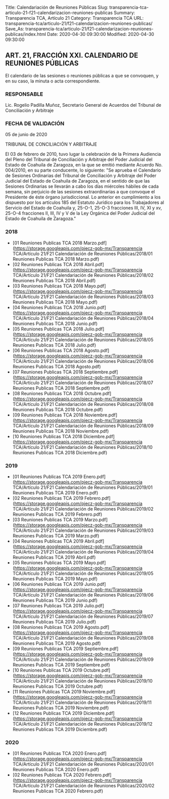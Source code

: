 Title: Calendariación de Reuniones Públicas
Slug: transparencia-tca-articulo-21-f21-calendarizacion-reuniones-publicas
Summary: Transparencia TCA, Artículo 21
Category: Transparencia TCA
URL: transparencia-tca/articulo-21/f21-calendarizacion-reuniones-publicas/
Save_As: transparencia-tca/articulo-21/f21-calendarizacion-reuniones-publicas/index.html
Date: 2020-04-30 09:30:00
Modified: 2020-04-30 09:30:00


## ART. 21, FRACCIÓN XXI. CALENDARIO DE REUNIONES PÚBLICAS

El calendario de las sesiones o reuniones públicas a que se convoquen, y en su caso, la minuta o acta correspondiente.

### RESPONSABLE

Lic. Rogelio Padilla Muñoz, Secretario General de Acuerdos del Tribunal de Conciliación y Arbitraje

### FECHA DE VALIDACIÓN

05 de junio de 2020

TRIBUNAL DE CONCILIACIÓN Y ARBITRAJE

El 03 de febrero de 2010, tuvo lugar la celebración de la Primera Audiencia del Pleno del Tribunal de Conciliación y Arbitraje del Poder Judicial del Estado de Coahuila de Zaragoza, en la que se emitió mediante Acuerdo No. 004/2010, en su parte conducente, lo siguiente: "Se aprueba el Calendario de Sesiones Ordinarias del Tribunal de Conciliación y Arbitraje del Poder Judicial del Estado de Coahuila de Zaragoza, en el sentido de que las Sesiones Ordinarias se llevarán a cabo los días miércoles hábiles de cada semana, sin perjuicio de las sesiones extraordinarias a que convoque el Presidente de éste órgano jurisdiccional. Lo anterior en cumplimiento a los dispuesto por los artículos 185 del Estatuto Jurídico para los Trabajadores al Servicio del Estado de Coahuila y, 25-O-1, 25-O-3 fracciones III, IV, XI y xv, 25-O-4 fracciones II, III, IV y V de la Ley Orgánica del Poder Judicial del Estado de Coahuila de Zaragoza."


### 2018


* [01 Reuniones Publicas TCA 2018 Marzo.pdf](https://storage.googleapis.com/pjecz-gob-mx/Transparencia TCA/Artículo 21/F21 Calendariación de Reuniones Públicas/2018/01 Reuniones Publicas TCA 2018 Marzo.pdf)
* [02 Reuniones Publicas TCA 2018 Abril.pdf](https://storage.googleapis.com/pjecz-gob-mx/Transparencia TCA/Artículo 21/F21 Calendariación de Reuniones Públicas/2018/02 Reuniones Publicas TCA 2018 Abril.pdf)
* [03 Reuniones Publicas TCA 2018 Mayo.pdf](https://storage.googleapis.com/pjecz-gob-mx/Transparencia TCA/Artículo 21/F21 Calendariación de Reuniones Públicas/2018/03 Reuniones Publicas TCA 2018 Mayo.pdf)
* [04 Reuniones Publicas TCA 2018 Junio.pdf](https://storage.googleapis.com/pjecz-gob-mx/Transparencia TCA/Artículo 21/F21 Calendariación de Reuniones Públicas/2018/04 Reuniones Publicas TCA 2018 Junio.pdf)
* [05 Reuniones Publicas TCA 2018 Julio.pdf](https://storage.googleapis.com/pjecz-gob-mx/Transparencia TCA/Artículo 21/F21 Calendariación de Reuniones Públicas/2018/05 Reuniones Publicas TCA 2018 Julio.pdf)
* [06 Reuniones Publicas TCA 2018 Agosto.pdf](https://storage.googleapis.com/pjecz-gob-mx/Transparencia TCA/Artículo 21/F21 Calendariación de Reuniones Públicas/2018/06 Reuniones Publicas TCA 2018 Agosto.pdf)
* [07 Reuniones Publicas TCA 2018 Septiembre.pdf](https://storage.googleapis.com/pjecz-gob-mx/Transparencia TCA/Artículo 21/F21 Calendariación de Reuniones Públicas/2018/07 Reuniones Publicas TCA 2018 Septiembre.pdf)
* [08 Reuniones Publicas TCA 2018 Octubre.pdf](https://storage.googleapis.com/pjecz-gob-mx/Transparencia TCA/Artículo 21/F21 Calendariación de Reuniones Públicas/2018/08 Reuniones Publicas TCA 2018 Octubre.pdf)
* [09 Reuniones Publicas TCA 2018 Noviembre.pdf](https://storage.googleapis.com/pjecz-gob-mx/Transparencia TCA/Artículo 21/F21 Calendariación de Reuniones Públicas/2018/09 Reuniones Publicas TCA 2018 Noviembre.pdf)
* [10 Reuniones Publicas TCA 2018 Diciembre.pdf](https://storage.googleapis.com/pjecz-gob-mx/Transparencia TCA/Artículo 21/F21 Calendariación de Reuniones Públicas/2018/10 Reuniones Publicas TCA 2018 Diciembre.pdf)


### 2019


* [01 Reuniones Publicas TCA 2019 Enero.pdf](https://storage.googleapis.com/pjecz-gob-mx/Transparencia TCA/Artículo 21/F21 Calendariación de Reuniones Públicas/2019/01 Reuniones Publicas TCA 2019 Enero.pdf)
* [02 Reuniones Publicas TCA 2019 Febrero.pdf](https://storage.googleapis.com/pjecz-gob-mx/Transparencia TCA/Artículo 21/F21 Calendariación de Reuniones Públicas/2019/02 Reuniones Publicas TCA 2019 Febrero.pdf)
* [03 Reuniones Publicas TCA 2019 Marzo.pdf](https://storage.googleapis.com/pjecz-gob-mx/Transparencia TCA/Artículo 21/F21 Calendariación de Reuniones Públicas/2019/03 Reuniones Publicas TCA 2019 Marzo.pdf)
* [04 Reuniones Publicas TCA 2019 Abril.pdf](https://storage.googleapis.com/pjecz-gob-mx/Transparencia TCA/Artículo 21/F21 Calendariación de Reuniones Públicas/2019/04 Reuniones Publicas TCA 2019 Abril.pdf)
* [05 Reuniones Publicas TCA 2019 Mayo.pdf](https://storage.googleapis.com/pjecz-gob-mx/Transparencia TCA/Artículo 21/F21 Calendariación de Reuniones Públicas/2019/05 Reuniones Publicas TCA 2019 Mayo.pdf)
* [06 Reuniones Publicas TCA 2019 Junio.pdf](https://storage.googleapis.com/pjecz-gob-mx/Transparencia TCA/Artículo 21/F21 Calendariación de Reuniones Públicas/2019/06 Reuniones Publicas TCA 2019 Junio.pdf)
* [07 Reuniones Publicas TCA 2019 Julio.pdf](https://storage.googleapis.com/pjecz-gob-mx/Transparencia TCA/Artículo 21/F21 Calendariación de Reuniones Públicas/2019/07 Reuniones Publicas TCA 2019 Julio.pdf)
* [08 Reuniones Publicas TCA 2019 Agosto.pdf](https://storage.googleapis.com/pjecz-gob-mx/Transparencia TCA/Artículo 21/F21 Calendariación de Reuniones Públicas/2019/08 Reuniones Publicas TCA 2019 Agosto.pdf)
* [09 Reuniones Publicas TCA 2019 Septiembre.pdf](https://storage.googleapis.com/pjecz-gob-mx/Transparencia TCA/Artículo 21/F21 Calendariación de Reuniones Públicas/2019/09 Reuniones Publicas TCA 2019 Septiembre.pdf)
* [10 Reuniones Publicas TCA 2019 Octubre.pdf](https://storage.googleapis.com/pjecz-gob-mx/Transparencia TCA/Artículo 21/F21 Calendariación de Reuniones Públicas/2019/10 Reuniones Publicas TCA 2019 Octubre.pdf)
* [11 Reuniones Publicas TCA 2019 Noviembre.pdf](https://storage.googleapis.com/pjecz-gob-mx/Transparencia TCA/Artículo 21/F21 Calendariación de Reuniones Públicas/2019/11 Reuniones Publicas TCA 2019 Noviembre.pdf)
* [12 Reuniones Publicas TCA 2019 Diciembre.pdf](https://storage.googleapis.com/pjecz-gob-mx/Transparencia TCA/Artículo 21/F21 Calendariación de Reuniones Públicas/2019/12 Reuniones Publicas TCA 2019 Diciembre.pdf)


### 2020


* [01 Reuniones Publicas TCA 2020 Enero.pdf](https://storage.googleapis.com/pjecz-gob-mx/Transparencia TCA/Artículo 21/F21 Calendariación de Reuniones Públicas/2020/01 Reuniones Publicas TCA 2020 Enero.pdf)
* [02 Reuniones Publicas TCA 2020 Febrero.pdf](https://storage.googleapis.com/pjecz-gob-mx/Transparencia TCA/Artículo 21/F21 Calendariación de Reuniones Públicas/2020/02 Reuniones Publicas TCA 2020 Febrero.pdf)


